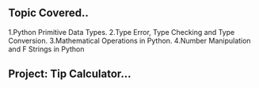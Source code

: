 ## Topic Covered..

1.Python Primitive Data Types.
2.Type Error, Type Checking and Type Conversion.
3.Mathematical Operations in Python.
4.Number Manipulation and F Strings in Python

## Project: Tip Calculator...
